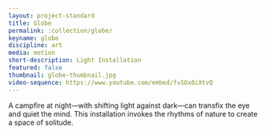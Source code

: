 ```yaml
---
layout: project-standard
title: Globe
permalink: :collection/globe/
keyname: globe
discipline: art
media: motion
short-description: Light Installation
featured: false
thumbnail: globe-thumbnail.jpg
video-sequence: https://www.youtube.com/embed/fvSOx0iXtvQ
---
```


A campfire at night&mdash;with shifting light against dark&mdash;can transfix the eye and quiet the mind. This installation invokes the rhythms of nature to create a space of solitude.
